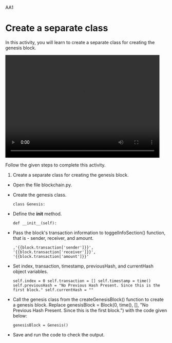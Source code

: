 AA1

Create a separate class
=====================


In this activity, you will learn to create a separate class for creating the genesis block.




<video src= "https://s3.amazonaws.com/media-p.slid.es/videos/1525749/EVpcfxt-/sa3.mp4" width = "480" height = "320"></video>




Follow the given steps to complete this activity.
1. Create a separate class for creating the genesis block.


* Open the file blockchain.py.


* Create the genesis class.


    `class Genesis:`


* Define the __init__ method.


    `def __init__(self):`


* Pass the block's transaction information to toggelInfoSection() function, that is - sender, receiver, and amount.


    `,'{{block.transaction['sender']}}',		'{{block.transaction['receiver']}}',		'{{block.transaction['amount']}}'`


* Set index, transaction, timestamp, previousHash, and currentHash object variables.
 
    `self.index = 0
    self.transaction = []
    self.timestamp = time()
    self.previousHash = "No Previous Hash Present. Since this is the     
                        first block."
    self.currentHash = ""`


* Call the genesis class from the createGenesisBlock() function to create a genesis block. Replace genesisBlock = Block(0, time(), [], "No Previous Hash Present. Since this is the first block.") with the code given below:


    `genesisBlock = Genesis()`


* Save and run the code to check the output.